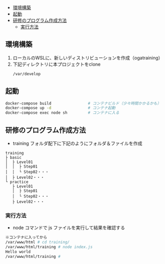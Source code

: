 - [環境構築](#環境構築)
- [起動](#起動)
- [研修のプログラム作成方法](#研修のプログラム作成方法)
  - [実行方法](#実行方法)


## 環境構築

1. ローカルのWSLに、新しいディストリビューションを作成（ogatraining）
2. 下記ディレクトリに本プロジェクトをclone
   ```bash
   /var/develop
   ```

## 起動

```bash
docker-compose build                # コンテナビルド（少々時間かかるかも）
docker-compose up -d                # コンテナ起動
docker-compose exec node sh         # コンテナに入る
```

## 研修のプログラム作成方法

- training フォルダ配下に下記のようにフォルダ＆ファイルを作成

```
training
├ basic
│  ├ Level01
│  │  ├ Step01
│  │  └ Step02・・・
│  ├ Level02・・・
└ practice
   ├ Level01
   │  ├ Step01
   │  └ Step02・・・
   ├ Level02・・・
```

### 実行方法
- node コマンドで js ファイルを実行して結果を確認する
```bash
※コンテナに入ってから
/var/www/html # cd training/
/var/www/html/training # node index.js
Hello world
/var/www/html/training #
```